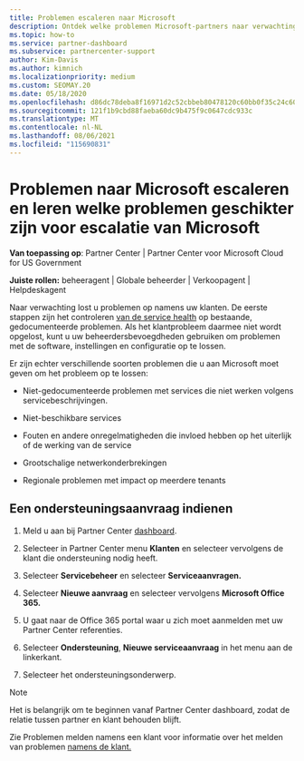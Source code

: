 ```yaml
---
title: Problemen escaleren naar Microsoft
description: Ontdek welke problemen Microsoft-partners naar verwachting zelf kunnen oplossen voor hun klanten en welke problemen ze mogelijk moeten escaleren naar Microsoft.
ms.topic: how-to
ms.service: partner-dashboard
ms.subservice: partnercenter-support
author: Kim-Davis
ms.author: kimnich
ms.localizationpriority: medium
ms.custom: SEOMAY.20
ms.date: 05/18/2020
ms.openlocfilehash: d86dc78deba8f16971d2c52cbbeb80478120c60bb0f35c24c60595cc9082e47b
ms.sourcegitcommit: 121f1b9cbd88faeba60dc9b475f9c0647cdc933c
ms.translationtype: MT
ms.contentlocale: nl-NL
ms.lasthandoff: 08/06/2021
ms.locfileid: "115690831"
---
```

# <a name="escalate-problems-to-microsoft-and-learn-which-issues-are-more-suited-to-microsoft-escalation"></a>Problemen naar Microsoft escaleren en leren welke problemen geschikter zijn voor escalatie van Microsoft  

**Van toepassing op**: Partner Center | Partner Center voor Microsoft Cloud for US Government

**Juiste rollen:** beheeragent | Globale beheerder | Verkoopagent | Helpdeskagent

Naar verwachting lost u problemen op namens uw klanten. De eerste stappen zijn het controleren [van de service health](check-service-health.md) op bestaande, gedocumenteerde problemen. Als het klantprobleem daarmee niet wordt opgelost, kunt u uw beheerdersbevoegdheden gebruiken om problemen met de software, instellingen en configuratie op te lossen.

Er zijn echter verschillende soorten problemen die u aan Microsoft moet geven om het probleem op te lossen:

- Niet-gedocumenteerde problemen met services die niet werken volgens servicebeschrijvingen.

- Niet-beschikbare services

- Fouten en andere onregelmatigheden die invloed hebben op het uiterlijk of de werking van de service

- Grootschalige netwerkonderbrekingen

- Regionale problemen met impact op meerdere tenants

## <a name="submit-a-support-request"></a>Een ondersteuningsaanvraag indienen

1. Meld u aan bij Partner Center [dashboard](https://partner.microsoft.com/dashboard).

2. Selecteer in Partner Center menu **Klanten** en selecteer vervolgens de klant die ondersteuning nodig heeft.

3. Selecteer **Servicebeheer** en selecteer **Serviceaanvragen.**

4. Selecteer **Nieuwe aanvraag** en selecteer vervolgens **Microsoft Office 365.**

5. U gaat naar de Office 365 portal waar u zich moet aanmelden met uw Partner Center referenties.

6. Selecteer **Ondersteuning**, **Nieuwe serviceaanvraag** in het menu aan de linkerkant.

7. Selecteer het ondersteuningsonderwerp.

>[!NOTE]
>Het is belangrijk om te beginnen vanaf Partner Center dashboard, zodat de relatie tussen partner en klant behouden blijft. 

Zie Problemen melden namens een klant voor informatie over het melden van problemen [namens de klant.](report-problems-on-behalf-of-a-customer.md)

